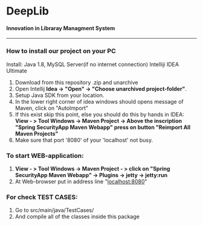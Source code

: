 

 **DeepLib** 
 ====================
#### Innovation in Libraray Managment System

------------------------------

### **How to install our project on your PC** 

Install: Java 1.8, 
         MySQL Server(if no internet connection)
         Intelliji IDEA Ultimate

1. Download from this repository .zip and unarchive
2. Open Intellij **Idea -> "Open" -> "Choose unarchived project-folder"**.
3. Setup Java SDK from your location.
4. In the lower right corner of idea windows should opens message of Maven, click on "AutoImport"
5. If this exist skip this point, else you should do this by hands in IDEA:
      **View - > Tool Windows -> Maven Project -> Above the inscription "Spring SecurityApp Maven Webapp" press on button "Reimport All Maven Projects"**
6. Make sure that port '8080' of your 'localhost' not busy. 

 ### To start WEB-application:
  1. **View - > Tool Windows -> Maven Project - > click on "Spring SecurityApp Maven Webapp" -> Plugins -> jetty -> jetty:run**
  2. At Web-browser put in address line "[localhost:8080](http://localhost:8080)"
 
 ### For check TEST CASES:
 
 1. Go to src/main/java/TestCases/
 2. And compile all of the classes inside this package
 
 


